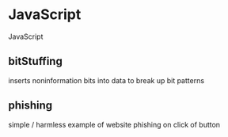 # JavaScript
JavaScript


bitStuffing
----------
inserts noninformation bits into data to break up bit patterns


phishing
--------
simple / harmless example of website phishing on click of button
